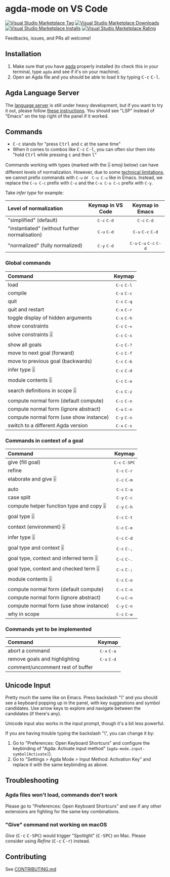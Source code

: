 # agda-mode on VS Code

[![Visual Studio Marketplace Tag](https://vsmarketplacebadge.apphb.com/version/banacorn.agda-mode.svg)](https://marketplace.visualstudio.com/items?itemName=banacorn.agda-mode)
[![Visual Studio Marketplace Downloads](https://img.shields.io/visual-studio-marketplace/d/banacorn.agda-mode)](https://marketplace.visualstudio.com/items?itemName=banacorn.agda-mode)
[![Visual Studio Marketplace Installs](https://vsmarketplacebadge.apphb.com/installs-short/banacorn.agda-mode.svg)](https://marketplace.visualstudio.com/items?itemName=banacorn.agda-mode)
[![Visual Studio Marketplace Rating](https://vsmarketplacebadge.apphb.com/rating-short/banacorn.agda-mode.svg)](https://marketplace.visualstudio.com/items?itemName=banacorn.agda-mode)




Feedbacks, issues, and PRs all welcome!

## Installation

1. Make sure that you have [agda](https://agda.readthedocs.io/en/latest/getting-started/installation.html) properly installed (to check this in your terminal, type `agda` and see if it's on your machine).
2. Open an Agda file and you should be able to load it by typing <kbd>C-c</kbd> <kbd>C-l</kbd>.

## Agda Language Server 

The [language server](https://github.com/banacorn/agda-language-server) is still under heavy development, but if you want to try it out, please follow [these instructions](https://github.com/banacorn/agda-language-server#can-i-try-it-now). You should see "LSP" instead of "Emacs" on the top right of the panel if it worked.

## Commands

* <kbd>C-c</kbd> stands for "press <kbd>Ctrl</kbd> and <kbd>c</kbd> at the same time"
* When it comes to combos like <kbd>C-c</kbd> <kbd>C-l</kbd>, you can often slur
them into "hold <kbd>Ctrl</kbd> while pressing <kbd>c</kbd> and then <kbd>l</kbd>"

Commands working with types (marked with the 🎚 emoji below) can have different levels of normalization. However, due to some [technical limitations](https://github.com/microsoft/vscode/issues/6966), we cannot prefix commands with `C-u` or ` C-u C-u` like in Emacs. Instead, we replace the `C-u C-c` prefix with `C-u` and the `C-u C-u C-c` prefix with `C-y`.

Take *infer type* for example:

| Level of normalization                         |       Keymap in VS Code       |                       Keymap in Emacs                        |
| :--------------------------------------------- | :---------------------------: | :----------------------------------------------------------: |
| "simplified"   (default)                       | <kbd>C-c</kbd> <kbd>C-d</kbd> |                <kbd>C-c</kbd> <kbd>C-d</kbd>                 |
| "instantiated" (without further normalisation) | <kbd>C-u</kbd> <kbd>C-d</kbd> |         <kbd>C-u</kbd> <kbd>C-c</kbd> <kbd>C-d</kbd>         |
| "normalized"   (fully normalized)              | <kbd>C-y</kbd> <kbd>C-d</kbd> | <kbd>C-u</kbd> <kbd>C-u</kbd> <kbd>C-c</kbd>  <kbd>C-d</kbd> |

### Global commands

| Command                                 |            Keymap             |
| :-------------------------------------- | :---------------------------: |
| load                                    | <kbd>C-c</kbd> <kbd>C-l</kbd> |
| compile                                 | <kbd>C-x</kbd> <kbd>C-c</kbd> |
| quit                                    | <kbd>C-c</kbd> <kbd>C-q</kbd> |
| quit and restart                        | <kbd>C-x</kbd> <kbd>C-r</kbd> |
| toggle display of hidden arguments      | <kbd>C-x</kbd> <kbd>C-h</kbd> |
| show constraints                        | <kbd>C-c</kbd> <kbd>C-=</kbd> |
| solve constraints 🎚                     | <kbd>C-c</kbd> <kbd>C-s</kbd> |
| show all goals                          | <kbd>C-c</kbd> <kbd>C-?</kbd> |
| move to next goal (forward)             | <kbd>C-c</kbd> <kbd>C-f</kbd> |
| move to previous goal (backwards)       | <kbd>C-c</kbd> <kbd>C-b</kbd> |
| infer type 🎚                            | <kbd>C-c</kbd> <kbd>C-d</kbd> |
| module contents 🎚                       | <kbd>C-c</kbd> <kbd>C-o</kbd> |
| search definitions in scope 🎚           | <kbd>C-c</kbd> <kbd>C-z</kbd> |
| compute normal form (default compute)   | <kbd>C-c</kbd> <kbd>C-n</kbd> |
| compute normal form (ignore abstract)   | <kbd>C-u</kbd> <kbd>C-n</kbd> |
| compute normal form (use show instance) | <kbd>C-y</kbd> <kbd>C-n</kbd> |
| switch to a different Agda version      | <kbd>C-x</kbd> <kbd>C-s</kbd> |

### Commands in context of a goal

| Command                                 |             Keymap              |
| :-------------------------------------- | :-----------------------------: |
| give (fill goal)                        | <kbd>C-c</kbd> <kbd>C-SPC</kbd> |
| refine                                  |  <kbd>C-c</kbd> <kbd>C-r</kbd>  |
| elaborate and give 🎚                    |  <kbd>C-c</kbd> <kbd>C-m</kbd>  |
| auto                                    |  <kbd>C-c</kbd> <kbd>C-a</kbd>  |
| case split                              |  <kbd>C-y</kbd> <kbd>C-c</kbd>  |
| compute helper function type and copy 🎚 |  <kbd>C-y</kbd> <kbd>C-h</kbd>  |
| goal type 🎚                             |  <kbd>C-c</kbd> <kbd>C-t</kbd>  |
| context (environment) 🎚                 |  <kbd>C-c</kbd> <kbd>C-e</kbd>  |
| infer type 🎚                            |  <kbd>C-c</kbd> <kbd>C-d</kbd>  |
| goal type and context 🎚                 |  <kbd>C-c</kbd> <kbd>C-,</kbd>  |
| goal type, context and inferred term 🎚  |  <kbd>C-c</kbd> <kbd>C-.</kbd>  |
| goal type, context and checked term  🎚  |  <kbd>C-c</kbd> <kbd>C-;</kbd>  |
| module contents 🎚                       |  <kbd>C-c</kbd> <kbd>C-o</kbd>  |
| compute normal form (default compute)   |  <kbd>C-c</kbd> <kbd>C-n</kbd>  |
| compute normal form (ignore abstract)   |  <kbd>C-u</kbd> <kbd>C-n</kbd>  |
| compute normal form (use show instance) |  <kbd>C-y</kbd> <kbd>C-n</kbd>  |
| why in scope                            |  <kbd>C-c</kbd> <kbd>C-w</kbd>  |

### Commands yet to be implemented

| Command                          |            Keymap             |
| :------------------------------- | :---------------------------: |
| abort a command                  | <kbd>C-x</kbd> <kbd>C-a</kbd> |
| remove goals and highlighting    | <kbd>C-x</kbd> <kbd>C-d</kbd> |
| comment/uncomment rest of buffer |                               |

## Unicode Input

Pretty much the same like on Emacs. 
Press backslash "\\" and you should see a keyboard popping up in the panel, with key suggestions and symbol candidates. Use arrow keys to explore and navigate between the candidates (if there's any). 

Unicode input also works in the input prompt, though it's a bit less powerful.

If you are having trouble typing the backslash "\\", you can change it by:
1. Go to "Preferences: Open Keyboard Shortcurs" and configure the keybinding of "Agda: Activate input method" (`agda-mode.input-symbol[Activate]`).
2. Go to "Settings > Agda Mode > Input Method: Activation Key" and replace it with the same keybinding as above. 

## Troubleshooting

### Agda files won't load, commands don't work

Please go to "Preferences: Open Keyboard Shortcurs" and see if any other extensions are fighting for the same key combinations. 

### "Give" command not working on macOS

*Give* (<kbd>C-c</kbd> <kbd>C-SPC</kbd>) would trigger "Spotlight" (<kbd>C-SPC</kbd>) on Mac.
Please consider using *Refine* (<kbd>C-c</kbd> <kbd>C-r</kbd>) instead.

## Contributing

See [CONTRIBUTING.md](CONTRIBUTING.md)
